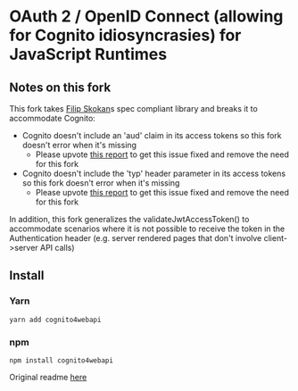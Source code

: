 # OAuth 2 / OpenID Connect (allowing for Cognito idiosyncrasies) for JavaScript Runtimes

## Notes on this fork
This fork takes [Filip Skokan](https://github.com/panva)s spec compliant library and breaks it to accommodate Cognito:
* Cognito doesn't include an 'aud' claim in its access tokens so this fork doesn't error when it's missing
  * Please upvote [this report](https://repost.aws/questions/QU4wv0qKIMSk2O64Wk5P4jdg/why-do-cognito-access-tokens-not-have-an-audience-claim) to get this issue fixed and remove the need for this fork
* Cognito doesn't include the 'typ' header parameter in its access tokens so this fork doesn't error when it's missing
  * Please upvote [this report](https://repost.aws/questions/QUdDANuP-mSLaNNwpQevEsyQ/cognito-oauth-access-token-missing-typ-header-parameter) to get this issue fixed and remove the need for this fork

In addition, this fork generalizes the validateJwtAccessToken() to accommodate scenarios where it is not possible to receive the token in the Authentication header (e.g. server rendered pages that don't involve client->server API calls) 

## Install

### Yarn
`yarn add cognito4webapi`

### npm
`npm install cognito4webapi`

Original readme [here](https://github.com/panva/oauth4webapi)